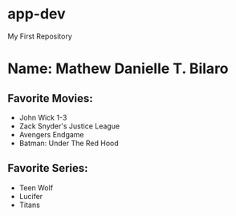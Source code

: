 # app-dev
My First Repository
# Name: Mathew Danielle T. Bilaro
## Favorite Movies:
- John Wick 1-3
- Zack Snyder's Justice League
- Avengers Endgame
- Batman: Under The Red Hood
## Favorite Series:
- Teen Wolf
- Lucifer
- Titans
